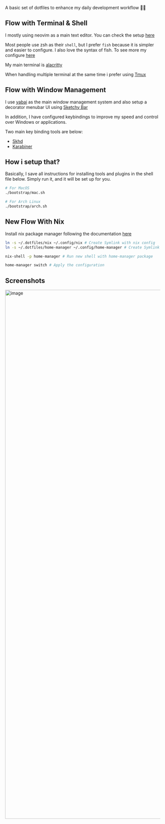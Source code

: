 
A basic set of dotfiles to enhance my daily development workflow 🧑‍🎨

## Flow with Terminal & Shell

I mostly using neovim as a main text editor. You can check the setup [here](./nvim)

Most people use zsh as their `shell`, but I prefer `fish` because it is simpler and easier to configure. 
I also love the syntax of fish. To see more my configure [here](./terminals/fish)

My main terminal is [alacritty](./terminals/alacritty)

When handling multiple terminal at the same time i prefer using  [Tmux](./terminals/tmux)

## Flow with Window Management

I use [yabai](./suckless/mac_os/yabai) as the main window management system and also setup a decorator menubar UI using [Sketchy Bar](./suckless/mac_os/sketchybar)

In addition, I have configured keybindings to improve my speed and control over Windows or applications.

Two main key binding tools are below:
- [Skhd](./suckless/mac_os/skhdrc)
- [Karabiner](./suckless/mac_os/karabiner)

## How i setup that?

Basically, I save all instructions for installing tools and plugins in the shell file below.
Simply run it, and it will be set up for you.

```bash
# For MacOS
./bootstrap/mac.sh

# For Arch Linux
./bootstrap/arch.sh
```

## New Flow With Nix
Install nix package manager following the documentation [here](https://nixos.org/download.html)

```bash
ln -s ~/.dotfiles/nix ~/.config/nix # Create Symlink with nix config
ln -s ~/.dotfiles/home-manager ~/.config/home-manager # Create Symlink with home-manager config

nix-shell -p home-manager # Run new shell with home-manager package

home-manager switch # Apply the configuration
```


## Screenshots
<img width="1710" alt="image" src="https://github.com/louishuyng/dotfiles/assets/40130936/2ea0e3bd-2342-44b5-afb1-fcf101ca26a7">
